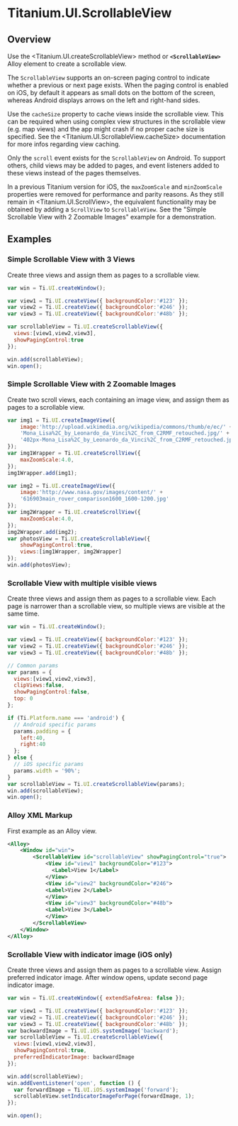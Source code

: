 # Titanium.UI.ScrollableView

<TypeHeader/>

## Overview

Use the <Titanium.UI.createScrollableView> method or **`<ScrollableView>`** Alloy element to create
a scrollable view.

The `ScrollableView` supports an on-screen paging control to indicate whether a previous or next
page exists. When the paging control is enabled on iOS, by default it appears as
small dots on the bottom of the screen, whereas Android displays arrows on the left and
right-hand sides.

Use the `cacheSize` property to cache views inside the scrollable view. This can be required when
using complex view structures in the scrollable view (e.g. map views) and the app might crash if no
proper cache size is specified. See the <Titanium.UI.ScrollableView.cacheSize> documentation for more
infos regarding view caching.

Only the `scroll` event exists for the `ScrollableView` on Android. To support others, child
views may be added to pages, and event listeners added to these views instead of the pages
themselves.

In a previous Titanium version for iOS, the `maxZoomScale` and `minZoomScale` properties were
removed for performance and parity reasons. As they still remain in <Titanium.UI.ScrollView>,
the equivalent functionality may be obtained by adding a `ScrollView` to `ScrollableView`. See
the "Simple Scrollable View with 2 Zoomable Images" example for a demonstration.

## Examples

### Simple Scrollable View with 3 Views

Create three views and assign them as pages to a scrollable view.

``` js
var win = Ti.UI.createWindow();

var view1 = Ti.UI.createView({ backgroundColor:'#123' });
var view2 = Ti.UI.createView({ backgroundColor:'#246' });
var view3 = Ti.UI.createView({ backgroundColor:'#48b' });

var scrollableView = Ti.UI.createScrollableView({
  views:[view1,view2,view3],
  showPagingControl:true
});

win.add(scrollableView);
win.open();
```

### Simple Scrollable View with 2 Zoomable Images

Create two scroll views, each containing an image view, and assign them as pages to a
scrollable view.

``` js
var img1 = Ti.UI.createImageView({
    image:'http://upload.wikimedia.org/wikipedia/commons/thumb/e/ec/' +
    'Mona_Lisa%2C_by_Leonardo_da_Vinci%2C_from_C2RMF_retouched.jpg/' +
    '402px-Mona_Lisa%2C_by_Leonardo_da_Vinci%2C_from_C2RMF_retouched.jpg'
});
var img1Wrapper = Ti.UI.createScrollView({
    maxZoomScale:4.0,
});
img1Wrapper.add(img1);

var img2 = Ti.UI.createImageView({
    image:'http://www.nasa.gov/images/content/' +
    '616903main_rover_comparison1600_1600-1200.jpg'
});
var img2Wrapper = Ti.UI.createScrollView({
    maxZoomScale:4.0,
});
img2Wrapper.add(img2);
var photosView = Ti.UI.createScrollableView({
    showPagingControl:true,
    views:[img1Wrapper, img2Wrapper]
});
win.add(photosView);
```

### Scrollable View with multiple visible views

Create three views and assign them as pages to a scrollable view. Each page is narrower than
a scrollable view, so multiple views are visible at the same time.

``` js
var win = Ti.UI.createWindow();

var view1 = Ti.UI.createView({ backgroundColor:'#123' });
var view2 = Ti.UI.createView({ backgroundColor:'#246' });
var view3 = Ti.UI.createView({ backgroundColor:'#48b' });

// Common params
var params = {
  views:[view1,view2,view3],
  clipViews:false,
  showPagingControl:false,
  top: 0
};

if (Ti.Platform.name === 'android') {
  // Android specific params
  params.padding = {
    left:40,
    right:40
  };
} else {
  // iOS specific params
  params.width = '90%';
}
var scrollableView = Ti.UI.createScrollableView(params);
win.add(scrollableView);
win.open();
```

### Alloy XML Markup

First example as an Alloy view.

``` xml
<Alloy>
    <Window id="win">
        <ScrollableView id="scrollableView" showPagingControl="true">
            <View id="view1" backgroundColor="#123">
              <Label>View 1</Label>
            </View>
            <View id="view2" backgroundColor="#246">
            <Label>View 2</Label>
            </View>
            <View id="view3" backgroundColor="#48b">
            <Label>View 3</Label>
            </View>
        </ScrollableView>
    </Window>
</Alloy>
```

### Scrollable View with indicator image (iOS only)

Create three views and assign them as pages to a scrollable view. Assign preferred indicator image.
After window opens, update second page indicator image.

``` js
var win = Ti.UI.createWindow({ extendSafeArea: false });

var view1 = Ti.UI.createView({ backgroundColor:'#123' });
var view2 = Ti.UI.createView({ backgroundColor:'#246' });
var view3 = Ti.UI.createView({ backgroundColor:'#48b' });
var backwardImage = Ti.UI.iOS.systemImage('backward');
var scrollableView = Ti.UI.createScrollableView({
  views:[view1,view2,view3],
  showPagingControl:true,
  preferredIndicatorImage: backwardImage
});

win.add(scrollableView);
win.addEventListener('open', function () {
  var forwardImage = Ti.UI.iOS.systemImage('forward');
  scrollableView.setIndicatorImageForPage(forwardImage, 1);
});

win.open();
```

<ApiDocs/>
